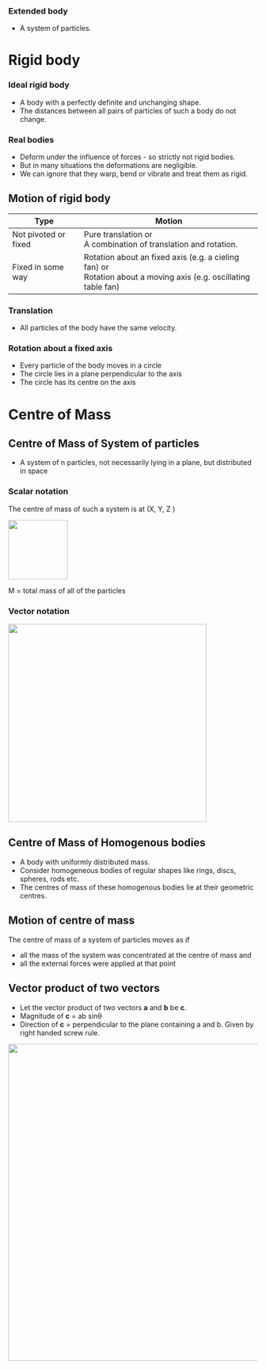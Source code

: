 ### Extended body
* A system of particles.

# Rigid body
### Ideal rigid body
* A body with a perfectly definite and unchanging shape. 
* The distances between all pairs of particles of such a body do not change.
### Real bodies
* Deform under the influence of forces - so strictly not rigid bodies.
* But in many situations the deformations are negligible.
* We can ignore that they warp, bend or vibrate and treat them as rigid.

## Motion of rigid body
|Type| Motion|
|-|-|
|Not pivoted or fixed | Pure translation or <br> A combination of translation and rotation.|
|Fixed in some way | Rotation about an fixed axis (e.g. a cieling fan) or <br> Rotation about a moving axis (e.g. oscillating table fan)|

### Translation
* All particles of the body have the same velocity.
### Rotation about a fixed axis
* Every particle of the body moves in a circle
* The circle lies in a plane perpendicular to the axis 
* The circle has its centre on the axis

# Centre of Mass
## Centre of Mass of System of particles
* A system of n particles, not necessarily lying in a plane, but distributed in space
### Scalar notation
The centre of mass of such a system is at (X, Y, Z )

<img width=120 src="https://user-images.githubusercontent.com/20998959/153767157-6b878bcd-d022-4f07-a8bd-356c44e1dc52.png">

M = total mass of all of the particles

### Vector notation
<img width=400 src="https://user-images.githubusercontent.com/20998959/153767439-b8eb8aaf-4737-4d71-85ed-3d561ef1695a.png">

## Centre of Mass of Homogenous bodies
* A body with uniformly distributed mass.
* Consider homogeneous bodies of regular shapes like rings, discs, spheres, rods etc.
* The centres of mass of these homogenous bodies lie at their geometric centres.

## Motion of centre of mass
The centre of mass of a system of particles moves as if 
* all the mass of the system was concentrated at the centre of mass and 
* all the external forces were applied at that point

## Vector product of two vectors
* Let the vector product of two vectors **a** and **b** be **c**.
* Magnitude of **c** = ab sinθ
* Direction of **c** = perpendicular to the plane containing a and b. Given by right handed screw rule.

<img width=640 src="https://user-images.githubusercontent.com/20998959/153769650-57480165-77f9-4de7-b476-8a05accaebf1.png">


